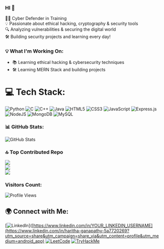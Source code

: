 ### HI 👋 
👨‍💻 Cyber Defender in Training  
💡 Passionate about ethical hacking, cryptography & security tools  
🔍 Analyzing vulnerabilities & securing the digital world  
🛠️ Building security projects and learning every day!  

### 💡 What I'm Working On:
- 📚 Learning ethical hacking & cybersecurity techniques  
- 🛠 Learning MERN Stack and building projects

# 💻 Tech Stack:
![Python](https://img.shields.io/badge/python-3670A0?style=plastic&logo=python&logoColor=ffdd54) 
![C](https://img.shields.io/badge/c-%2300599C.svg?style=plastic&logo=c&logoColor=white) 
![C++](https://img.shields.io/badge/c++-%2300599C.svg?style=plastic&logo=c%2B%2B&logoColor=white) 
![Java](https://img.shields.io/badge/java-%23ED8B00.svg?style=plastic&logo=openjdk&logoColor=white) 
![HTML5](https://img.shields.io/badge/html5-%23E34F26.svg?style=plastic&logo=html5&logoColor=white) 
![CSS3](https://img.shields.io/badge/css3-%231572B6.svg?style=plastic&logo=css3&logoColor=white) 
![JavaScript](https://img.shields.io/badge/javascript-%23323330.svg?style=plastic&logo=javascript&logoColor=%23F7DF1E) 
![Express.js](https://img.shields.io/badge/express.js-%23404d59.svg?style=plastic&logo=express&logoColor=%2361DAFB) 
![NodeJS](https://img.shields.io/badge/node.js-6DA55F?style=plastic&logo=node.js&logoColor=white) 
![MongoDB](https://img.shields.io/badge/MongoDB-%234ea94b.svg?style=plastic&logo=mongodb&logoColor=white) 
![MySQL](https://img.shields.io/badge/mysql-4479A1.svg?style=plastic&logo=mysql&logoColor=white)

### 📊 GitHub Stats:
![GitHub Stats](https://github-readme-stats.vercel.app/api?username=Haritha-official&show_icons=true&theme=radical)

### 🔝 Top Contributed Repo
![](https://github-contributor-stats.vercel.app/api?username=Haritha-official&limit=5&theme=dark&combine_all_yearly_contributions=true)<br/>
![](https://github-readme-streak-stats.herokuapp.com/?user=Haritha-official&theme=dark&hide_border=false)<br/>
![](https://github-readme-stats.vercel.app/api/top-langs/?username=Haritha-official&theme=dark&hide_border=false&include_all_commits=false&count_private=false&layout=compact)


### Visitors Count: 
![Profile Views](https://komarev.com/ghpvc/?username=Haritha-official&color=blue)

## 🌍 Connect with Me:
[![LinkedIn](https://img.shields.io/badge/LinkedIn-%230077B5.svg?style=flat&logo=linkedin&logoColor=white)]([https://www.linkedin.com/in/YOUR_LINKEDIN_USERNAME](https://www.linkedin.com/in/haritha-ganapathy-5a7720269?utm_source=share&utm_campaign=share_via&utm_content=profile&utm_medium=android_app)
[![LeetCode](https://img.shields.io/badge/LeetCode-FFA116?style=flat&logo=leetcode&logoColor=black)]([https://leetcode.com/](https://leetcode.com/u/Haritha_Ganapathy-07/))
[![TryHackMe](https://img.shields.io/badge/TryHackMe-%23red.svg?style=flat&logo=tryhackme&logoColor=white)](https://tryhackme.com/p/harithaganapathy)

